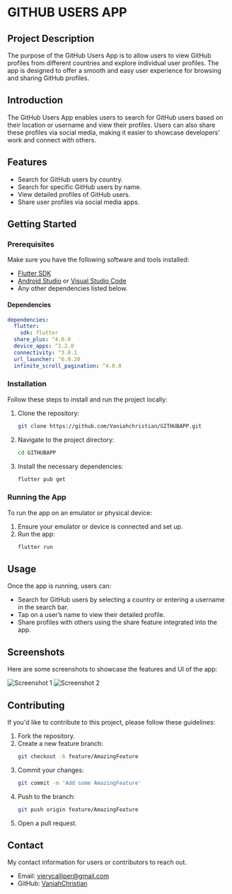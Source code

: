 

# GITHUB USERS APP

## Project Description

The purpose of the GitHub Users App is to allow users to view GitHub profiles from different countries and explore individual user profiles. The app is designed to offer a smooth and easy user experience for browsing and sharing GitHub profiles.

## Introduction

The GitHub Users App enables users to search for GitHub users based on their location or username and view their profiles. Users can also share these profiles via social media, making it easier to showcase developers' work and connect with others.

## Features

- Search for GitHub users by country.
- Search for specific GitHub users by name.
- View detailed profiles of GitHub users.
- Share user profiles via social media apps.

## Getting Started

### Prerequisites

Make sure you have the following software and tools installed:

- [Flutter SDK](https://flutter.dev/docs/get-started/install)
- [Android Studio](https://developer.android.com/studio) or [Visual Studio Code](https://code.visualstudio.com/)
- Any other dependencies listed below.

#### Dependencies

```yaml
dependencies:
  flutter:
    sdk: flutter
  share_plus: ^4.0.0
  device_apps: ^2.2.0
  connectivity: ^3.0.1
  url_launcher: ^6.0.20
  infinite_scroll_pagination: ^4.0.0
```

### Installation

Follow these steps to install and run the project locally:

1. Clone the repository:
   ```sh
   git clone https://github.com/Vaniahchristian/GITHUBAPP.git
   ```
2. Navigate to the project directory:
   ```sh
   cd GITHUBAPP
   ```
3. Install the necessary dependencies:
   ```sh
   flutter pub get
   ```

### Running the App

To run the app on an emulator or physical device:

1. Ensure your emulator or device is connected and set up.
2. Run the app:
   ```sh
   flutter run
   ```

## Usage

Once the app is running, users can:

- Search for GitHub users by selecting a country or entering a username in the search bar.
- Tap on a user’s name to view their detailed profile.
- Share profiles with others using the share feature integrated into the app.

## Screenshots

Here are some screenshots to showcase the features and UI of the app:

![Screenshot 1](assets/home.png)
![Screenshot 2](assets/details.png)

## Contributing

If you'd like to contribute to this project, please follow these guidelines:

1. Fork the repository.
2. Create a new feature branch:
   ```sh
   git checkout -b feature/AmazingFeature
   ```
3. Commit your changes:
   ```sh
   git commit -m 'Add some AmazingFeature'
   ```
4. Push to the branch:
   ```sh
   git push origin feature/AmazingFeature
   ```
5. Open a pull request.


## Contact

My contact information for users or contributors to reach out.

- Email: vierycalliper@gmail.com
- GitHub: [VaniahChristian](https://github.com/Vaniahchristian)
